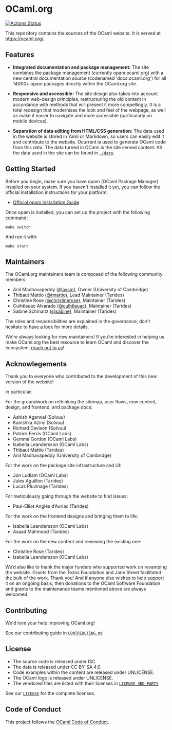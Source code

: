 # OCaml.org

[![Actions Status](https://github.com/ocaml/ocaml.org/workflows/CI/badge.svg)](https://github.com/ocaml/ocaml.org/actions)

This repository contains the sources of the OCaml website. It is served at <https://ocaml.org/>.

## Features

- **Integrated documentation and package management:** The site combines the
  package management (currently opam.ocaml.org) with a new central
  documentation source (codenamed 'docs.ocaml.org') for all 14000+ opam packages
  directly within the OCaml.org site.

- **Responsive and accessible:** The site design also takes into account modern
  web-design principles, restructuring the old content in accordance with methods
  that will present it more compellingly. It is a total redesign that modernises
  the look and feel of the webpage, as well as make it easier to navigate and more
  accessible (particularly on mobile devices).

- **Separation of data editing from HTML/CSS generation:** The data used in the
  website is stored in Yaml or Markdown, so users can easily edit it and
  contribute to the website. Ocurrent is used to generate OCaml code from this
  data. The data turned in OCaml is the site served content. All the data used
  in the site can be found in [`./data`](./data).

## Getting Started

Before you begin, make sure you have opam (OCaml Package Manager) installed on your system. If you haven't installed it yet, you can follow the official installation instructions for your platform:

- [Official opam Installation Guide](https://opam.ocaml.org/doc/Install.html)

Once opam is installed, you can set up the project with the following command:

```
make switch
```

And run it with:

```
make start
```

## Maintainers

The OCaml.org maintainers team is composed of the following community members:

- Anil Madhavapeddy ([@avsm](https://github.com/avsm)), Owner (University of Cambridge)
- Thibaut Mattio ([@tmattio](https://github.com/tmattio)), Lead Maintainer (Tarides)
- Christine Rose ([@christinerose](https://github.com/christinerose)), Maintainer (Tarides)
- Cuihtlauac Alvarado ([@cuihtlauac](https://github.com/cuihtlauac)), Maintainer (Tarides)
- Sabine Schmaltz ([@sabine](https://github.com/sabine)), Maintainer (Tarides)

The roles and responsibilities are explained in the governance, don't hesitate to [have a look](https://ocaml.org/governance) for more details.

We're always looking for new maintainers! If you're interested in helping us make OCaml.org the best resource to learn OCaml and discover the ecosystem, [reach out to us](mailto:thibaut@tarides.com)!

## Acknowlegements

Thank you to everyone who contributed to the development of this new version of the website!

In particular:

For the groundwork on rethinking the sitemap, user flows, new content, design, and frontend, and package docs:

- Ashish Agarwal (Solvuu)
- Kanishka Azimi (Solvuu)
- Richard Davison (Solvuu)
- Patrick Ferris (OCaml Labs)
- Gemma Gordon (OCaml Labs)
- Isabella Leandersson (OCaml Labs)
- Thibaut Mattio (Tarides)
- Anil Madhavapeddy (University of Cambridge)

For the work on the package site infrastructure and UI:

- Jon Ludlam (OCaml Labs)
- Jules Aguillon (Tarides)
- Lucas Pluvinage (Tarides)

For meticulously going through the website to find issues:

- Paul-Elliot Anglès d’Auriac (Tarides)

For the work on the frontend designs and bringing them to life:

- Isabella Leandersson (OCaml Labs)
- Asaad Mahmood (Tarides)

For the work on the new content and reviewing the existing one:

- Christine Rose (Tarides)
- Isabella Leandersson (OCaml Labs)

We’d also like to thank the major funders who supported work on revamping the website. Grants from the Tezos Foundation and Jane Street facilitated the bulk of the work. Thank you! And if anyone else wishes to help support it on an ongoing basis, then donations to the OCaml Software Foundation and grants to the maintenance teams mentioned above are always welcomed.

## Contributing

We'd love your help improving OCaml.org!

See our contributing guide in [`CONTRIBUTING.md`](./CONTRIBUTING.md)

## License

- The source code is released under ISC.
- The data is released under CC BY-SA 4.0.
- Code examples within the content are released under UNLICENSE.
- The OCaml logo is released under UNLICENSE.
- The vendored files are listed with their licenses in [`LICENSE-3RD-PARTY`](./LICENSE-3RD-PARTY).

See our [`LICENSE`](./LICENSE) for the complete licenses.

## Code of Conduct

This project follows the [OCaml Code of Conduct](https://github.com/ocaml/ocaml.org/blob/main/CODE_OF_CONDUCT.md).
